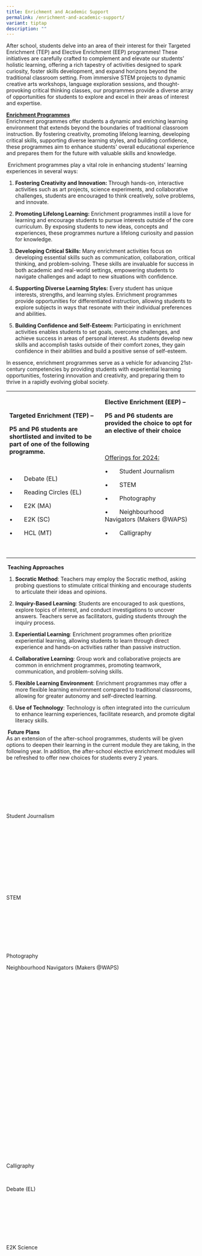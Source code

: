 ```yaml
---
title: Enrichment and Academic Support
permalink: /enrichment-and-academic-support/
variant: tiptap
description: ""
---
```

<p>After school, students delve into an area of their interest for their
Targeted Enrichment (TEP) and Elective Enrichment (EEP) programmes! These
initiatives are carefully crafted to complement and elevate our students’
holistic learning, offering a rich tapestry of activities designed to spark
curiosity, foster skills development, and expand horizons beyond the traditional
classroom setting. From immersive STEM projects to dynamic creative arts
workshops, language exploration sessions, and thought-provoking critical
thinking classes, our programmes provide a diverse array of opportunities
for students to explore and excel in their areas of interest and expertise.&nbsp;</p>
<p><strong><u>Enrichment Programmes</u></strong>
<br>Enrichment programmes offer students a dynamic and enriching learning
environment that extends beyond the boundaries of traditional classroom
instruction. By fostering creativity, promoting lifelong learning, developing
critical skills, supporting diverse learning styles, and building confidence,
these programmes aim to enhance students' overall educational experience
and prepares them for the future with valuable skills and knowledge.</p>
<p>&nbsp;Enrichment programmes play a vital role in enhancing students' learning
experiences in several ways:</p>
<ol data-tight="true" class="tight">
<li>
<p><strong>Fostering Creativity and Innovation: </strong>Through hands-on,
interactive activities such as art projects, science experiments, and collaborative
challenges, students are encouraged to think creatively, solve problems,
and innovate.</p>
</li>
<li>
<p><strong>Promoting Lifelong Learning:</strong> Enrichment programmes instill
a love for learning and encourage students to pursue interests outside
of the core curriculum. By exposing students to new ideas, concepts and
experiences, these programmes nurture a lifelong curiosity and passion
for knowledge.</p>
</li>
<li>
<p><strong>Developing Critical Skills:</strong> Many enrichment activities
focus on developing essential skills such as communication, collaboration,
critical thinking, and problem-solving. These skills are invaluable for
success in both academic and real-world settings, empowering students to
navigate challenges and adapt to new situations with confidence.</p>
</li>
<li>
<p><strong>Supporting Diverse Learning Styles:</strong> Every student has
unique interests, strengths, and learning styles. Enrichment programmes
provide opportunities for differentiated instruction, allowing students
to explore subjects in ways that resonate with their individual preferences
and abilities.</p>
</li>
<li>
<p><strong>Building Confidence and Self-Esteem:</strong> Participating in
enrichment activities enables students to set goals, overcome challenges,
and achieve success in areas of personal interest. As students develop
new skills and accomplish tasks outside of their comfort zones, they gain
confidence in their abilities and build a positive sense of self-esteem.</p>
</li>
</ol>
<p>In essence, enrichment programmes serve as a vehicle for advancing 21st-century
competencies by providing students with experiential learning opportunities,
fostering innovation and creativity, and preparing them to thrive in a
rapidly evolving global society.<strong>&nbsp;</strong>
</p>
<table style="minWidth: 50px">
<colgroup>
<col>
<col>
</colgroup>
<tbody>
<tr>
<td rowspan="1" colspan="1">
<p><strong>Targeted Enrichment (TEP) –</strong>
</p>
<p><strong>P5 and P6 students are shortlisted and invited to be part of one of the following programme.</strong>
</p>
<p><strong>&nbsp;</strong>
</p>
<p>•&nbsp;&nbsp;&nbsp;&nbsp;&nbsp;&nbsp; Debate (EL)</p>
<p>•&nbsp;&nbsp;&nbsp;&nbsp;&nbsp;&nbsp; Reading Circles (EL)</p>
<p>•&nbsp;&nbsp;&nbsp;&nbsp;&nbsp;&nbsp; E2K (MA)</p>
<p>•&nbsp;&nbsp;&nbsp;&nbsp;&nbsp;&nbsp; E2K (SC)</p>
<p>•&nbsp;&nbsp;&nbsp;&nbsp;&nbsp;&nbsp; HCL (MT)</p>
</td>
<td rowspan="1" colspan="1">
<p><strong>Elective Enrichment (EEP) –</strong>
</p>
<p><strong>P5 and P6 students are provided the choice to opt for an elective of their choice</strong>
</p>
<p>&nbsp;</p>
<p><u>Offerings for 2024:</u>
</p>
<p>•&nbsp;&nbsp;&nbsp;&nbsp;&nbsp;&nbsp; Student Journalism</p>
<p>•&nbsp;&nbsp;&nbsp;&nbsp;&nbsp;&nbsp; STEM</p>
<p>•&nbsp;&nbsp;&nbsp;&nbsp;&nbsp;&nbsp; Photography</p>
<p>•&nbsp;&nbsp;&nbsp;&nbsp;&nbsp;&nbsp; Neighbourhood Navigators (Makers
@WAPS)</p>
<p>•&nbsp;&nbsp;&nbsp;&nbsp;&nbsp;&nbsp; Calligraphy</p>
<p><strong>&nbsp;</strong>
</p>
</td>
</tr>
</tbody>
</table>
<p><strong>&nbsp;Teaching Approaches</strong>
</p>
<ol data-tight="true" class="tight">
<li>
<p><strong>Socratic Method</strong>: Teachers may employ the Socratic method,
asking probing questions to stimulate critical thinking and encourage students
to articulate their ideas and opinions.</p>
</li>
<li>
<p><strong>Inquiry-Based Learning</strong>: Students are encouraged to ask
questions, explore topics of interest, and conduct investigations to uncover
answers. Teachers serve as facilitators, guiding students through the inquiry
process.</p>
</li>
<li>
<p><strong>Experiential Learning</strong>: Enrichment programmes often prioritize
experiential learning, allowing students to learn through direct experience
and hands-on activities rather than passive instruction.</p>
</li>
<li>
<p><strong>Collaborative Learning</strong>: Group work and collaborative
projects are common in enrichment programmes, promoting teamwork, communication,
and problem-solving skills.</p>
</li>
<li>
<p><strong>Flexible Learning Environment</strong>: Enrichment programmes
may offer a more flexible learning environment compared to traditional
classrooms, allowing for greater autonomy and self-directed learning.</p>
</li>
<li>
<p><strong>Use of Technology</strong>: Technology is often integrated into
the curriculum to enhance learning experiences, facilitate research, and
promote digital literacy skills.</p>
</li>
</ol>
<p>&nbsp;<strong>Future Plans</strong>
<br>As an extension of the after-school programmes, students will be given
options to deepen their learning in the current module they are taking,
in the following year. In addition, the after-school elective enrichment
modules will be refreshed to offer new choices for students every 2 years.</p>
<p>&nbsp;</p>
<p>
<br>
</p>
<p>&nbsp;</p>
<p>&nbsp;</p>
<p>Student Journalism</p>
<p></p>
<p>&nbsp;</p>
<p>&nbsp;</p>
<p>&nbsp;</p>
<p>&nbsp;</p>
<p>&nbsp;</p>
<p>&nbsp;</p>
<p>STEM</p>
<p></p>
<p>&nbsp;</p>
<p>&nbsp;</p>
<p>
<br>
</p>
<p>&nbsp;</p>
<p>Photography</p>
<p></p>
<p>Neighbourhood Navigators (Makers @WAPS)</p>
<p>&nbsp;</p>
<p>&nbsp;</p>
<p>&nbsp;</p>
<p>&nbsp;</p>
<p>&nbsp;</p>
<p>&nbsp;</p>
<p>&nbsp;</p>
<p>&nbsp;</p>
<p>&nbsp;</p>
<p>&nbsp;</p>
<p>&nbsp;</p>
<p>&nbsp;</p>
<p>&nbsp;</p>
<p>&nbsp;</p>
<p>&nbsp;</p>
<p>&nbsp;</p>
<p>Calligraphy</p>
<p></p>
<p>&nbsp;</p>
<p>Debate (EL)</p>
<p></p>
<p>&nbsp;</p>
<p>&nbsp;</p>
<p>
<br>
</p>
<p>&nbsp;</p>
<p>E2K Science</p>
<p>&nbsp;</p>